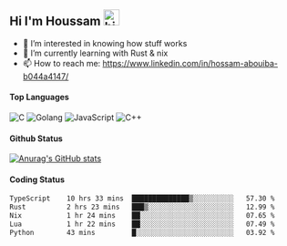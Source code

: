 ## Hi I'm Houssam <img src="https://user-images.githubusercontent.com/1303154/88677602-1635ba80-d120-11ea-84d8-d263ba5fc3c0.gif" width="28px" alt="hi">

- 👀 I’m interested in knowing how stuff works
- 🔭 I’m currently learning with Rust & nix
- 📫 How to reach me: https://www.linkedin.com/in/hossam-abouiba-b044a4147/

#### Top Languages

![C](https://img.shields.io/badge/c-%2300599C.svg?style=for-the-badge&logo=c&logoColor=white)
![Golang](https://img.shields.io/badge/go-blue?style=for-the-badge&logo=Goland)
![JavaScript](https://img.shields.io/badge/javascript-%23323330.svg?style=for-the-badge&logo=javascript&logoColor=%23F7DF1E)
![C++](https://img.shields.io/badge/C%2B%2B-blue?style=for-the-badge&logo=C%2B%2B)


#### Github Status
[![Anurag's GitHub stats](https://github-readme-stats.vercel.app/api?username=0xhoussam&theme=tokyonight)](https://github.com/anuraghazra/github-readme-stats)

#### Coding Status
<!--START_SECTION:waka-->

```txt
TypeScript    10 hrs 33 mins  ██████████████▒░░░░░░░░░░   57.30 %
Rust          2 hrs 23 mins   ███▒░░░░░░░░░░░░░░░░░░░░░   12.99 %
Nix           1 hr 24 mins    ██░░░░░░░░░░░░░░░░░░░░░░░   07.65 %
Lua           1 hr 22 mins    ██░░░░░░░░░░░░░░░░░░░░░░░   07.49 %
Python        43 mins         █░░░░░░░░░░░░░░░░░░░░░░░░   03.92 %
```

<!--END_SECTION:waka-->
